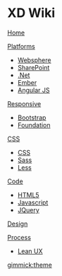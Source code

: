 # XD Wiki

[Home](index.md)

[Platforms]()

  * [Websphere](pages/websphere.md)
  * [SharePoint](pages/sharepoint.md)
  * [.Net](pages/dotnet.md)
  * [Ember](pages/ember.md)
  * [Angular JS](pages/angularjs.md)

[Responsive]()

  * [Bootstrap](pages/bootstrap.md)
  * [Foundation](pages/foundation.md)

[CSS]()

  * [CSS](pages/css3.md)
  * [Sass](pages/sass.md)
  * [Less](pages/less.md)

[Code]()

  * [HTML5](pages/html5.md)
  * [Javascript](pages/javascript.md)
  * [JQuery](pages/jquery.md)

[Design](pages/design.md)

[Process]()

  * [Lean UX](pages/leanux.md)


[gimmick:theme](slate)
